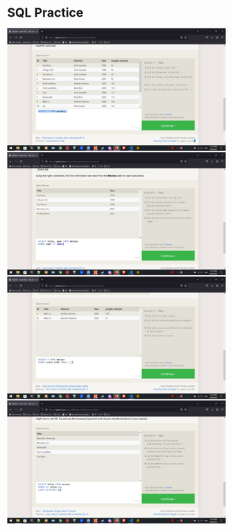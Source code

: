 # SQL Practice

![Alt text](assets/Screenshot%20(46).png)
![Alt text](assets/Screenshot%20(47).png)
![Alt text](assets/Screenshot%20(48).png)
![Alt text](assets/Screenshot%20(49).png)